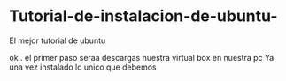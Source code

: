 # Tutorial-de-instalacion-de-ubuntu-
El mejor tutorial de ubuntu 

ok . el primer paso seraa descargas nuestra virtual box en nuestra pc 
Ya una vez instalado  lo unico que debemos 
